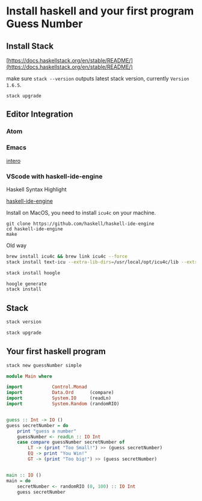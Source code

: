 # Install haskell and your first program Guess Number

## Install Stack

[https://docs.haskellstack.org/en/stable/README/](https://docs.haskellstack.org/en/stable/README/)

make sure `stack --version` outputs latest stack version, currently `Version 1.6.5`.

`stack upgrade`

## Editor Integration

### Atom

### Emacs

[intero](https://commercialhaskell.github.io/intero/)

### VScode with haskell-ide-engine

Haskell Syntax Highlight

[haskell-ide-engine](https://github.com/haskell/haskell-ide-engine)

Install on MacOS, you need to install `icu4c` on your machine.
```
git clone https://github.com/haskell/haskell-ide-engine
cd haskell-ide-engine
make
```

Old way
```bash
brew install icu4c && brew link icu4c --force
stack install text-icu --extra-lib-dirs=/usr/local/opt/icu4c/lib --extra-include-dirs=/usr/local/opt/icu4c/include
```

```bash
stack install hoogle

hoogle generate
stack install
```

## Stack

```bash
stack version

stack upgrade
```

## Your first haskell program

```bash
stack new guessNumber simple
```

```haskell
module Main where

import           Control.Monad
import           Data.Ord      (compare)
import           System.IO     (readLn)
import           System.Random (randomRIO)


guess :: Int -> IO ()
guess secretNumber = do
    print "guess a number"
    guessNumber <- readLn :: IO Int
    case compare guessNumber secretNumber of
        LT -> (print "Too Small!") >> (guess secretNumber)
        EQ -> print "You Win!"
        GT -> (print "Too big!") >> (guess secretNumber)


main :: IO ()
main = do
    secretNumber <- randomRIO (0, 100) :: IO Int
    guess secretNumber
```
